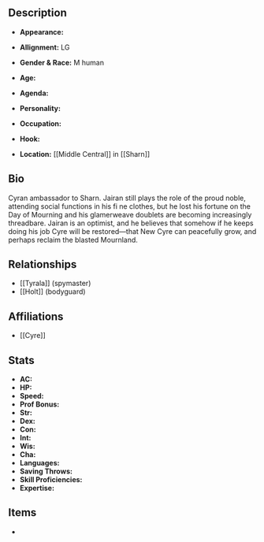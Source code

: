 ## Description
- **Appearance:** 

- **Allignment:** LG

- **Gender & Race:** M human

- **Age:** 

- **Agenda:** 

- **Personality:** 

- **Occupation:** 

- **Hook:** 

- **Location:** [[Middle Central]] in [[Sharn]]

## Bio
Cyran ambassador to Sharn. Jairan still plays the role of the proud noble, attending social functions in his fi ne clothes, but he lost his fortune on the Day of Mourning and his glamerweave doublets are becoming increasingly threadbare. Jairan is an optimist, and he believes that somehow if he keeps doing his job Cyre will be restored—that New Cyre can peacefully grow, and perhaps reclaim the blasted Mournland.

## Relationships
- [[Tyrala]] (spymaster)
- [[Holt]] (bodyguard)

## Affiliations
- [[Cyre]]

## Stats
- **AC:** 
- **HP:** 
- **Speed:** 
- **Prof Bonus:** 
- **Str:** 
- **Dex:** 
- **Con:** 
- **Int:** 
- **Wis:** 
- **Cha:** 
- **Languages:** 
- **Saving Throws:** 
- **Skill Proficiencies:** 
- **Expertise:** 


## Items
- 
